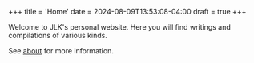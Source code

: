 +++
title = 'Home'
date = 2024-08-09T13:53:08-04:00
draft = true
+++

Welcome to JLK's personal website. Here you will find writings and compilations of various kinds.

See [about](/about) for more information.
